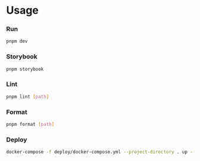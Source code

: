 # Usage
### Run
```sh
pnpm dev
```
### Storybook
```sh
pnpm storybook
```
### Lint
```sh
pnpm lint [path]
```
### Format
```sh
pnpm format [path]
```
### Deploy
```sh
docker-compose -f deploy/docker-compose.yml --project-directory . up --build
```
